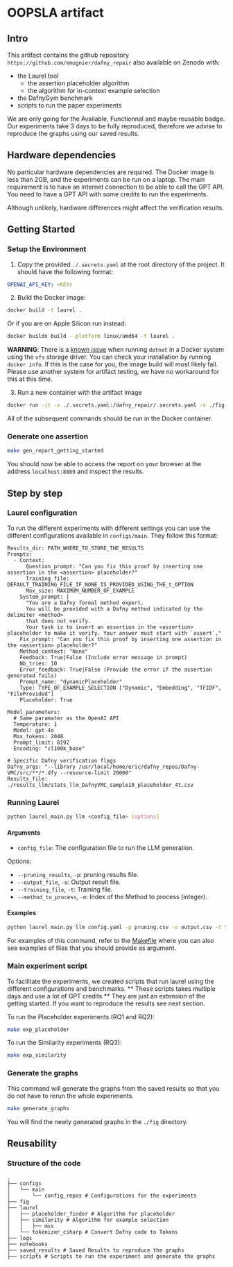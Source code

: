# OOPSLA artifact

## Intro

This artifact contains the github repository `https://github.com/emugnier/dafny_repair` also available on Zenodo with:
- the Laurel tool
    - the assertion placeholder algorithm
    - the algorithm for in-context example selection
- the DafnyGym benchmark
- scripts to run the paper experiments

We are only going for the Available, Functionnal and maybe reusable badge.
Our experiments take 3 days to be fully reproduced, therefore we advise to reproduce the graphs using our saved results.

## Hardware dependencies

No particular hardware dependencies are required. The Docker image is less than 2GB, and the experiments can be run on a laptop.
The main requirement is to have an internet connection to be able to call the GPT API. You need to have a GPT API with some credits to run the experiments.

Although unlikely, hardware differences might affect the verification results.

## Getting Started

### Setup the Environment

1. Copy the provided `./.secrets.yaml` at the root directory of the project.
It should have the following format:
```yaml
OPENAI_API_KEY: <KEY>
```

2. Build the Docker image:
```sh
docker build -t laurel .
```

Or if you are on Apple Silicon run instead:
```sh
docker buildx build --platform linux/amd64 -t laurel .
```

__WARNING__: There is a [known issue](https://github.com/docker/buildx/issues/2021) when running `dotnet` in a Docker system using the `vfs` storage driver.
You can check your installation by running `docker info`.
If this is the case for you, the image build will most likely fail.
Please use another system for artifact testing, we have no workaround for this at this time.

3. Run a new container with the artifact image
```sh
docker run -it -v ./.secrets.yaml:/dafny_repair/.secrets.yaml -v ./fig:/dafny_repair/fig -p 8866:8866 -p 8889:8889 laurel
```

All of the subsequent commands should be run in the Docker container.

### Generate one assertion

```bash
make gen_report_getting_started
```
You should now be able to access the report on your browser at the address `localhost:8889` and inspect the results.

## Step by step

### Laurel configuration

To run the different experiments with different settings you can use the different configurations available in `configs/main`.
They follow this format:
```
Results_dir: PATH_WHERE_TO_STORE_THE_RESULTS
Prompts:
  - Context:
      Question_prompt: "Can you fix this proof by inserting one assertion in the <assertion> placeholder?"
      Training_file: DEFAULT_TRAINING_FILE_IF_NONE_IS_PROVIDED_USING_THE_t_OPTION
      Max_size: MAXIMUM_NUMBER_OF_EXAMPLE
    System_prompt: |
      "You are a Dafny formal method expert.
      You will be provided with a Dafny method indicated by the delimiter <method>
      that does not verify.
      Your task is to insert an assertion in the <assertion> placeholder to make it verify. Your answer must start with `assert`."
    Fix_prompt: "Can you fix this proof by inserting one assertion in the <assertion> placeholder?"
    Method_context: "None"
    Feedback: True|False (Include error message in prompt)
    Nb_tries: 10
    Error_feedback: True|False (Provide the error if the assertion generated fails)
    Prompt_name: "dynamicPlaceholder"
    Type: TYPE_OF_EXAMPLE_SELECTION ["Dynamic", "Embedding", "TFIDF", "FileProvided"]
    Placeholder: True

Model_parameters:
  # Same paramater as the OpenAI API
  Temperature: 1
  Model: gpt-4o
  Max_tokens: 2048
  Prompt_limit: 8192
  Encoding: "cl100k_base"

# Specific Dafny verification flags
Dafny_args: "--library /usr/local/home/eric/dafny_repos/Dafny-VMC/src/**/*.dfy --resource-limit 20000"
Results_file: ./results_llm/stats_llm_DafnyVMC_sample10_placeholder_4t.csv
```

### Running Laurel

```sh
python laurel_main.py llm <config_file> [options]
```

#### Arguments

- `config_file`: The configuration file to run the LLM generation.

Options:
- `--pruning_results`, `-p`: pruning results file.
- `--output_file`, `-o`: Output result file.
- `--training_file`, `-t`: Training file.
- `--method_to_process`, `-m`: Index of the Method to process (integer).

#### Examples

```sh
python laurel_main.py llm config.yaml -p pruning.csv -o output.csv -t training.csv -m 1
```

For examples of this command, refer to the [Makefile](Makefile) where you can also see examples of files that you should provide as argument.

### Main experiment script

To facilitate the experiments, we created scripts that run laurel using the different configurations and benchmarks. ** These scripts takes multiple days and use a lot of GPT credits ** They are just an extension of the getting started. If you want to reproduce the results see next section.

To run the Placeholder experiments (RQ1 and RQ2):
```sh
make exp_placeholder
```

To run the Similarity experiments (RQ3):
```sh
make exp_similarity
```


### Generate the graphs

This command will generate the graphs from the saved results so that you do not have to rerun the whole experiments.
```sh
make generate_graphs
```
You will find the newly generated graphs in the `./fig` directory.

## Reusability

### Structure of the code

```
.
├── configs
│   └── main
│       └── config_repos # Configurations for the experiments
├── fig
├── laurel
│   ├── placeholder_finder # Algorithm for placeholder
│   ├── similarity # Algorithm for example selection
│   │   ├── mss
│   └── tokenizer_csharp # Convert Dafny code to Tokens
├── logs
├── notebooks
├── saved_results # Saved Results to reproduce the graphs
├── scripts # Scripts to run the experiment and generate the graphs
```
